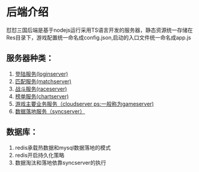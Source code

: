 # 后端介绍

怼怼三国后端是基于nodejs运行采用TS语言开发的服务器，静态资源统一存储在Res目录下，游戏配置统一命名成config.json,启动的入口文件统一命名成app.js

## 服务器种类：

1. [登陆服务\(loginserver\)](deng-lu-fu-wu-loginserver.md) 
2. [匹配服务\(matchserver\) ](pi-pei-fu-wu-matchserver.md)
3. [战斗服务\(raceserver\) ](zhan-dou-fu-wu-raceserver.md)
4. [榜单服务\(chartserver\) ](bang-dan-fu-wu-chartserver.md)
5. [游戏主要业务服务（cloudserver ps:一般称为gameserver\) ](zhu-ye-wu-cloudserver.md)
6. [数据落地服务（syncserver）](shu-ju-luo-di-fu-wu-syncserver.md)

## 数据库：

1. redis承载热数据和mysql数据落地的模式  
2. redis开启持久化策略 
3. 数据淘汰和落地依靠syncserver的执行

 

